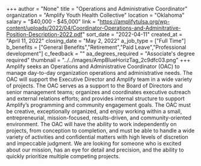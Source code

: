 +++
author = "None"
title = "Operations and Administrative Coordinator"
organization = "Amplify Youth Health Collective"
location = "Oklahoma"
salary = "$40,000 - $45,000"
link = "https://amplifytulsa.org/wp-content/uploads/2022/04/Coordinator-Operations-and-Adminitrative-Position-Description-2022.pdf"
sort_date = "2022-04-11"
created_at = "April 11, 2022"
closing_date = "May 2, 2022"
a_job_type = ["Full Time"]
b_benefits = ["General Benefits","Retirement","Paid Leave","Professional development"]
c_feedback = ""
aa_degrees_required = "Associate's degree required"
thumbnail = "../../images/AmpBlueHorizTag_2c9dfc03.png"
+++
Amplify seeks an Operations and Administrative Coordinator (OAC) to manage day-to-day organization operations and administrative needs. The OAC will support the Executive Director and Amplify team in a wide variety of projects. The OAC serves as a support to the Board of Directors and senior management teams; organizes and coordinates executive outreach and external relations efforts; and provides internal structure to support Amplify’s programming and community engagement goals. The OAC must be creative, exceptionally organized, and enjoy working within a small, entrepreneurial, mission-focused, results-driven, and community-oriented environment. The OAC will have the ability to work independently on projects, from conception to completion, and must be able to handle a wide variety of activities and confidential matters with high levels of discretion and impeccable judgment. We are looking for someone who is excited about our mission, has an eye for detail and precision, and the ability to quickly prioritize multiple competing projects.